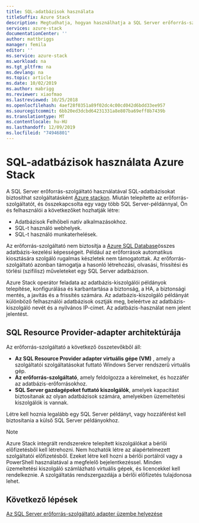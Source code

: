 ```yaml
---
title: SQL-adatbázisok használata
titleSuffix: Azure Stack
description: Megtudhatja, hogyan használhatja a SQL Server erőforrás-szolgáltatót az SQL-adatbázisok szolgáltatásként való használatára Azure Stackon.
services: azure-stack
documentationCenter: ''
author: mattbriggs
manager: femila
editor: ''
ms.service: azure-stack
ms.workload: na
ms.tgt_pltfrm: na
ms.devlang: na
ms.topic: article
ms.date: 10/02/2019
ms.author: mabrigg
ms.reviewer: xiaofmao
ms.lastreviewed: 10/25/2018
ms.openlocfilehash: 4aef28f0351a89f02dc4c00cd042d6bdd33ee957
ms.sourcegitcommit: 6bb20ed3dcbd64231331a8e807ba69eff8b7439b
ms.translationtype: MT
ms.contentlocale: hu-HU
ms.lasthandoff: 12/09/2019
ms.locfileid: "74946801"
---
```

# <a name="use-sql-databases-on-azure-stack"></a>SQL-adatbázisok használata Azure Stack

A SQL Server erőforrás-szolgáltató használatával SQL-adatbázisokat biztosíthat szolgáltatásként [Azure stackon](azure-stack-overview.md). Miután telepítette az erőforrás-szolgáltatót, és összekapcsolta egy vagy több SQL Server-példánnyal, Ön és felhasználói a következőket hozhatják létre:

- Adatbázisok Felhőbeli natív alkalmazásokhoz.
- SQL-t használó webhelyek.
- SQL-t használó munkaterhelések.

Az erőforrás-szolgáltató nem biztosítja a [Azure SQL Database](https://azure.microsoft.com/services/sql-database/)összes adatbázis-kezelési képességeit. Például az erőforrások automatikus kiosztására szolgáló rugalmas készletek nem támogatottak. Az erőforrás-szolgáltató azonban támogatja a hasonló létrehozási, olvasási, frissítési és törlési (szifilisz) műveleteket egy SQL Server adatbázison.

Azure Stack operátor feladata az adatbázis-kiszolgálói példányok telepítése, konfigurálása és karbantartása a biztonság, a HA, a biztonsági mentés, a javítás és a frissítés számára. Az adatbázis-kiszolgáló példányát különböző felhasználói adatbázisok osztják meg, beleértve az adatbázis-kiszolgáló nevét és a nyilvános IP-címet. Az adatbázis-használat nem jelent jelentést.

## <a name="sql-resource-provider-adapter-architecture"></a>SQL Resource Provider-adapter architektúrája

Az erőforrás-szolgáltató a következő összetevőkből áll:

- **Az SQL Resource Provider adapter virtuális gépe (VM)** , amely a szolgáltatói szolgáltatásokat futtató Windows Server rendszerű virtuális gép.
- **Az erőforrás-szolgáltató**, amely feldolgozza a kérelmeket, és hozzáfér az adatbázis-erőforrásokhoz.
- **SQL Server gazdagépeket futtató kiszolgálók**, amelyek kapacitást biztosítanak az olyan adatbázisok számára, amelyekben üzemeltetési kiszolgálók is vannak.

Létre kell hoznia legalább egy SQL Server példányt, vagy hozzáférést kell biztosítania a külső SQL Server példányokhoz.

> [!NOTE]
> Azure Stack integrált rendszerekre telepített kiszolgálókat a bérlői előfizetésből kell létrehozni. Nem hozhatók létre az alapértelmezett szolgáltatói előfizetésből. Ezeket létre kell hozni a bérlői portálról vagy a PowerShell használatával a megfelelő bejelentkezéssel. Minden üzemeltetési kiszolgáló számlázható virtuális gépek, és licencekkel kell rendelkeznie. A szolgáltatás rendszergazdája a bérlői előfizetés tulajdonosa lehet.

## <a name="next-steps"></a>Következő lépések

[Az SQL Server erőforrás-szolgáltató adapter üzembe helyezése](azure-stack-sql-resource-provider-deploy.md)
